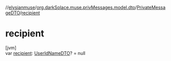 //[elysianmuse](../../../index.md)/[org.darkSolace.muse.privMessages.model.dto](../index.md)/[PrivateMessageDTO](index.md)/[recipient](recipient.md)

# recipient

[jvm]\
var [recipient](recipient.md): [UserIdNameDTO](../../org.darkSolace.muse.user.model.dto/-user-id-name-d-t-o/index.md)? =
null
